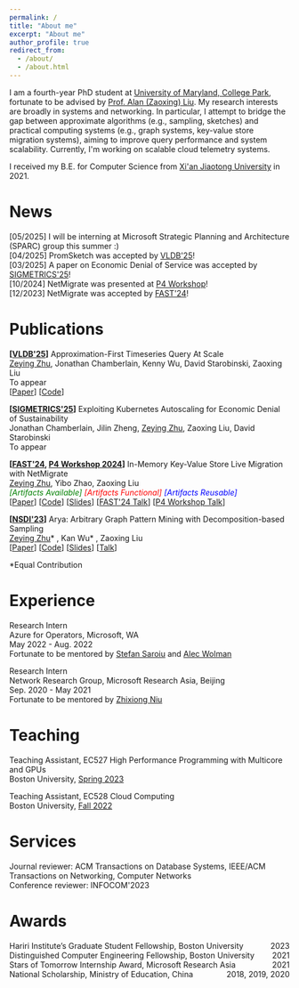 ```yaml
---
permalink: /
title: "About me"
excerpt: "About me"
author_profile: true
redirect_from: 
  - /about/
  - /about.html
---
```


I am a fourth-year PhD student at [University of Maryland, College Park](https://umd.edu/), fortunate to be advised by [Prof. Alan (Zaoxing) Liu](https://zaoxing.github.io/). My research interests are broadly in systems and networking. In particular, I attempt to bridge the gap between approximate algorithms (e.g., sampling, sketches) and practical computing systems (e.g., graph systems, key-value store migration systems), aiming to improve query performance and system scalability. Currently, I'm working on scalable cloud telemetry systems. 

I received my B.E. for Computer Science from [Xi'an Jiaotong University](http://en.xjtu.edu.cn/) in 2021.

News
======
[05/2025] I will be interning at Microsoft Strategic Planning and Architecture (SPARC) group this summer :)  
[04/2025] PromSketch was accepted by [VLDB'25](https://vldb.org/2025/)!  
[03/2025] A paper on Economic Denial of Service was accepted by [SIGMETRICS'25](https://www.sigmetrics.org/sigmetrics2025/)!  
[10/2024] NetMigrate was presented at [P4 Workshop](https://p4.org/p4_events/2023-p4-workshop-postevent/)!  
[12/2023] NetMigrate was accepted by [FAST'24](https://www.usenix.org/conference/fast24/technical-sessions)!  

Publications
======

**[[VLDB'25](https://vldb.org/2025/)]** Approximation-First Timeseries Query At Scale  
<u>Zeying Zhu</u>, Jonathan Chamberlain, Kenny Wu, David Starobinski, Zaoxing Liu  
To appear  
[[Paper](https://www.vldb.org/pvldb/vol18/p2348-zhu.pdf)] [[Code](https://github.com/Froot-NetSys/promsketch)]  

**[[SIGMETRICS'25](https://www.sigmetrics.org/sigmetrics2025/)]** Exploiting Kubernetes Autoscaling for Economic Denial of Sustainability  
Jonathan Chamberlain, Jilin Zheng, <u>Zeying Zhu</u>, Zaoxing Liu, David Starobinski  
To appear  

**[[FAST'24](https://www.usenix.org/conference/fast24), [P4 Workshop 2024](https://p4.org/p4_events/2023-p4-workshop-postevent/)]** In-Memory Key-Value Store Live Migration with NetMigrate  
<u>Zeying Zhu</u>, Yibo Zhao, Zaoxing Liu  
<em><font color="green">[Artifacts Available]</font> <font color="red">[Artifacts Functional]</font> <font color="blue">[Artifacts Reusable]</font></em>  
[[Paper](https://www.usenix.org/system/files/fast24-zhu.pdf)] [[Code](https://github.com/Froot-NetSys/NetMigrate)] [[Slides](https://zzylol.github.io/files/NetMigrate_slides_zhu.pptx)] [[FAST'24 Talk](https://youtu.be/l1fZykAGdM0)] [[P4 Workshop Talk](https://www.youtube.com/watch?v=fNCHO472CTI)]


**[[NSDI'23](https://www.usenix.org/conference/nsdi23)]** Arya: Arbitrary Graph Pattern Mining with Decomposition-based Sampling  
<u>Zeying Zhu</u>* , Kan Wu* , Zaoxing Liu    
[[Paper](https://zzylol.github.io/files/nsdi23-zhu.pdf)] [[Code](https://github.com/Froot-NetSys/Arya)] [[Slides](https://www.usenix.org/system/files/nsdi23_slides_zhu.pdf)] [[Talk](https://www.youtube.com/watch?v=NlXLuhnJZ9w)]  

*Equal Contribution

Experience
======
Research Intern  
Azure for Operators, Microsoft, WA  
May 2022 - Aug. 2022  
Fortunate to be mentored by [Stefan Saroiu](https://stefan.t8k2.com/index.html) and [Alec Wolman](https://alecw.azurewebsites.net/work/default.htm)  

Research Intern  
Network Research Group, Microsoft Research Asia, Beijing  
Sep. 2020 - May 2021  
Fortunate to be mentored by [Zhixiong Niu](https://zhixiong.org/)  

Teaching
======
Teaching Assistant, EC527 High Performance Programming with Multicore and GPUs  
Boston University, [Spring 2023](https://people.bu.edu/herbordt/teaching.htm)  

Teaching Assistant, EC528 Cloud Computing  
Boston University, [Fall 2022](https://zaoxing.github.io/teaching/2022-fall-cloud)  

Services
======
Journal reviewer: ACM Transactions on Database Systems, IEEE/ACM Transactions on Networking, Computer Networks  
Conference reviewer: INFOCOM'2023   

Awards
======
<div style="text-align:left;">Hariri Institute’s Graduate Student Fellowship, Boston University<div style="float:right;">2023</div></div>
<div style="text-align:left;">Distinguished Computer Engineering Fellowship, Boston University<div style="float:right;">2021</div></div>
<div style="text-align:left;">Stars of Tomorrow Internship Award, Microsoft Research Asia<div style="float:right;">2021</div></div>
<div style="text-align:left;">National Scholarship, Ministry of Education, China<div style="float:right;">2018, 2019, 2020</div></div>
